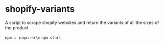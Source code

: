 # shopify-variants
A script to scrape shopify websites and return the variants of all the sizes of the product

`npm i inquirer\n`
`npm start`